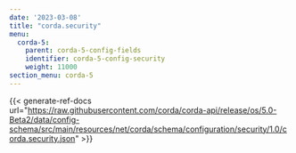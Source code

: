 ```yaml
---
date: '2023-03-08'
title: "corda.security"
menu:
  corda-5:
    parent: corda-5-config-fields
    identifier: corda-5-config-security
    weight: 11000
section_menu: corda-5
---
```


{{< generate-ref-docs url="https://raw.githubusercontent.com/corda/corda-api/release/os/5.0-Beta2/data/config-schema/src/main/resources/net/corda/schema/configuration/security/1.0/corda.security.json" >}}
